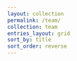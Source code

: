 ```yaml
---
layout: collection
permalink: /team/
collection: team
entries_layout: grid
sort_by: title
sort_order: reverse
---
```


